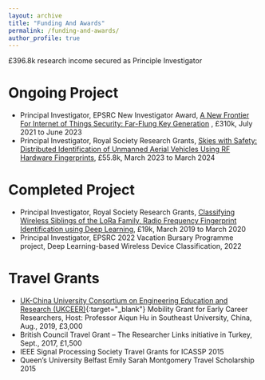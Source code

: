 ```yaml
---
layout: archive
title: "Funding And Awards"
permalink: /funding-and-awards/
author_profile: true
---
```


£396.8k research income secured as Principle Investigator

# Ongoing Project
* Principal Investigator, EPSRC New Investigator Award, [A New Frontier For Internet of Things Security: Far-Flung Key Generation](/project-epsrc-nia-keygen/) , £310k, July 2021 to June 2023
* Principal Investigator, Royal Society Research Grants, [Skies with Safety: Distributed Identification of Unmanned Aerial Vehicles Using RF Hardware Fingerprints](/project-rs-uav-rffi/), £55.8k, March 2023 to March 2024

# Completed Project
* Principal Investigator, Royal Society Research Grants, [Classifying Wireless Siblings of the LoRa Family, Radio Frequency Fingerprint Identification using Deep Learning](/project-rffi-lora/), £19k, March 2019 to March 2020
* Principal Investigator, EPSRC 2022 Vacation Bursary Programme project, Deep Learning-based Wireless Device Classification, 2022

# Travel Grants
* [UK-China University Consortium on Engineering Education and Research (UKCEER)](http://www.ukchinaengineering.com/){:target="_blank"} Mobility Grant for Early Career Researchers, Host: Professor Aiqun Hu in Southeast University, China, Aug., 2019, £3,000
* British Council Travel Grant – The Researcher Links initiative in Turkey, Sept., 2017, £1,500
* IEEE Signal Processing Society Travel Grants for ICASSP 2015
* Queen’s University Belfast Emily Sarah Montgomery Travel Scholarship 2015
